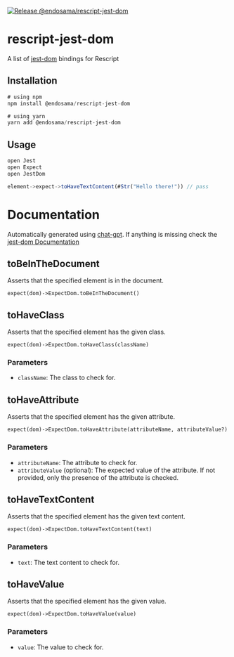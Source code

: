 [![Release @endosama/rescript-jest-dom](https://github.com/endosama/rescript-jestdom/actions/workflows/release-package.yml/badge.svg?branch=main)](https://github.com/endosama/rescript-jestdom/actions/workflows/release-package.yml)

# rescript-jest-dom

A list of [jest-dom](https://testing-library.com/docs/ecosystem-jest-dom/) bindings for Rescript


## Installation

```js
# using npm
npm install @endosama/rescript-jest-dom

# using yarn
yarn add @endosama/rescript-jest-dom
```

## Usage

```js
open Jest
open Expect
open JestDom

element->expect->toHaveTextContent(#Str("Hello there!")) // pass
```

# Documentation
Automatically generated using [chat-gpt](https://openai.com/blog/chatgpt/). If anything is missing check the [jest-dom Documentation](https://github.com/testing-library/jest-dom#custom-matchers)

## toBeInTheDocument
Asserts that the specified element is in the document.

```expect(dom)->ExpectDom.toBeInTheDocument()```

## toHaveClass
Asserts that the specified element has the given class.

```expect(dom)->ExpectDom.toHaveClass(className)```
### Parameters
- `className`: The class to check for.

## toHaveAttribute
Asserts that the specified element has the given attribute.

```expect(dom)->ExpectDom.toHaveAttribute(attributeName, attributeValue?)```

### Parameters
- `attributeName`: The attribute to check for.
- `attributeValue` (optional): The expected value of the attribute. If not provided, only the presence of the attribute is checked.


## toHaveTextContent
Asserts that the specified element has the given text content.

```expect(dom)->ExpectDom.toHaveTextContent(text)```

### Parameters
- `text`: The text content to check for.

## toHaveValue
Asserts that the specified element has the given value.

```expect(dom)->ExpectDom.toHaveValue(value)```

### Parameters
- `value`: The value to check for.
